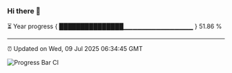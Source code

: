 ### Hi there 👋

⏳ Year progress { ███████████████▁▁▁▁▁▁▁▁▁▁▁▁▁▁▁ } 51.86 %

---

⏰ Updated on Wed, 09 Jul 2025 06:34:45 GMT

![Progress Bar CI](https://github.com/liununu/liununu/workflows/Progress%20Bar%20CI/badge.svg)
